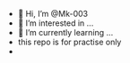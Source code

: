 - 👋 Hi, I’m @Mk-003
- 👀 I’m interested in ...
- 🌱 I’m currently learning ...
- this repo is for practise only
- 
